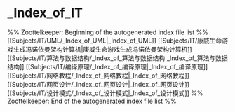 # _Index_of_IT
%% Zoottelkeeper: Beginning of the autogenerated index file list  %%
 [[Subjects/IT/UML/_Index_of_UML|_Index_of_UML]]
 [[Subjects/IT/康威生命游戏生成冯诺依曼架构计算机|康威生命游戏生成冯诺依曼架构计算机]]
 [[Subjects/IT/算法与数据结构/_Index_of_算法与数据结构|_Index_of_算法与数据结构]]
 [[Subjects/IT/编译原理/_Index_of_编译原理|_Index_of_编译原理]]
 [[Subjects/IT/网络教程/_Index_of_网络教程|_Index_of_网络教程]]
 [[Subjects/IT/网页设计/_Index_of_网页设计|_Index_of_网页设计]]
 [[Subjects/IT/设计模式/_Index_of_设计模式|_Index_of_设计模式]]
%% Zoottelkeeper: End of the autogenerated index file list  %%
